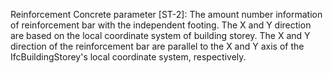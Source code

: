Reinforcement Concrete parameter [ST-2]: The amount number information of reinforcement  bar with the independent footing. The X and Y direction are based on the local coordinate system of building storey. The X and Y direction of the reinforcement bar are parallel to the X and Y axis of the IfcBuildingStorey's local coordinate system, respectively.
